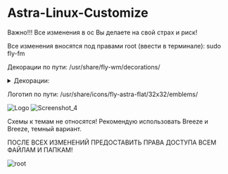 # Astra-Linux-Customize

Важно!!!
Все изменения в ос Вы делаете на свой страх и риск!

Все изменения вносятся под правами root (ввести в терминале):
sudo fly-fm

Декорации по пути:
/usr/share/fly-wm/decorations/

<details><summary>Декорации:</summary>

![Black](https://user-images.githubusercontent.com/28458952/161424183-b4f22b02-cc72-4968-9f1c-323a2b9ed596.jpg)
![White](https://user-images.githubusercontent.com/28458952/161424158-aaf1e822-6954-4bef-91c8-9051d21d8f35.jpg)
![Screenshot_5](https://user-images.githubusercontent.com/28458952/161690201-12e3ea42-2d5f-4ada-9e25-e7948602f6c0.jpg)
![ADB](https://user-images.githubusercontent.com/28458952/162635507-3e895f33-ac06-42c5-aa80-c9934590cf24.png)
![ADBF](https://user-images.githubusercontent.com/28458952/162635515-ef7c3ab8-4679-4752-8716-55bd2b830513.png)
![ADBFR](https://user-images.githubusercontent.com/28458952/162635589-242566b0-0e0e-4058-b77b-905da092729b.png)
![ADBR](https://user-images.githubusercontent.com/28458952/162635599-ee6a759e-b45c-4d9a-96cd-650b20ac8917.png)

</details>



Логотип по пути:
/usr/share/icons/fly-astra-flat/32x32/emblems/

![Logo](https://user-images.githubusercontent.com/28458952/161424073-f1792d1f-ec8c-4982-b61e-8b6061defdc4.jpg)
![Screenshot_4](https://user-images.githubusercontent.com/28458952/161688803-46e32992-34f5-47fc-9b66-79061191887f.jpg)


Схемы к темам не относятся!
Рекомендую использовать Breeze и Breeze, темный вариант.

ПОСЛЕ ВСЕХ ИЗМЕНЕНИЙ ПРЕДОСТАВИТЬ ПРАВА ДОСТУПА ВСЕМ ФАЙЛАМ И ПАПКАМ!

![root](https://user-images.githubusercontent.com/28458952/161424085-43e0759d-68d9-4155-ba4e-dd26e8c3485d.jpg)

